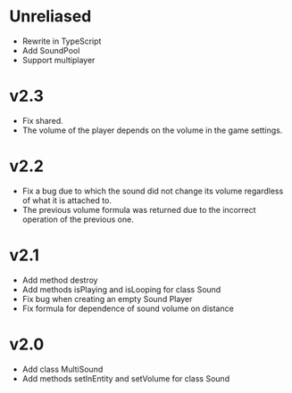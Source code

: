 # Unreliased
- Rewrite in TypeScript
- Add SoundPool
- Support multiplayer

# v2.3
- Fix shared.
- The volume of the player depends on the volume in the game settings.

# v2.2
- Fix a bug due to which the sound did not change its volume regardless of what it is attached to.
- The previous volume formula was returned due to the incorrect operation of the previous one.

# v2.1
- Add method destroy
- Add methods isPlaying and isLooping for class Sound
- Fix bug when creating an empty Sound Player
- Fix formula for dependence of sound volume on distance

# v2.0
- Add class MultiSound
- Add methods setInEntity and setVolume for class Sound
